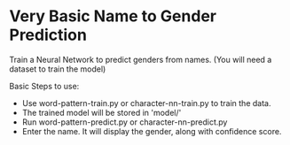 # Very Basic Name to Gender Prediction
Train a Neural Network to predict genders from names. 
(You will need a dataset to train the model)

Basic Steps to use:

- Use word-pattern-train.py or character-nn-train.py to train the data.
- The trained model will be stored in 'model/'
- Run word-pattern-predict.py or character-nn-predict.py
- Enter the name. It will display the gender, along with confidence score.
